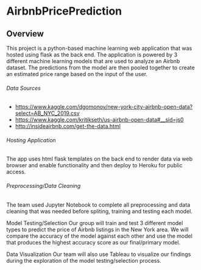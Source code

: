 # AirbnbPricePrediction

## Overview 
This project is a python-based machine learning web application that was hosted using flask as the back end. The application is powered by 3 different machine learning models that are used to analyze an Airbnb dataset. The predictions from the model are then pooled together to create an estimated price range based on the input of the user.

<!-- You can access the application through the link: Need Link -->

 ###### Data Sources

* https://www.kaggle.com/dgomonov/new-york-city-airbnb-open-data?select=AB_NYC_2019.csv
* https://www.kaggle.com/kritikseth/us-airbnb-open-data#__sid=js0
* http://insideairbnb.com/get-the-data.html

 ###### Hosting Application
The app uses html flask templates on the back end to render data via web browser and enable functionality and then deploy to Heroku for public access.

 ###### Preprocessing/Data Cleaning
The team used Jupyter Notebook to complete all preprocessing and data cleaning that was needed before spliting, training and testing each model.
<!-- describe dataset  -->

Model Testing/Selection
Our group will train and test 3 different model types to predict the price of Airbnb listings in the New York area. We will compare the accuracy of the model against each other and use the model that produces the highest accuracy score as our final/primary model.

Data Visualization
Our team will also use Tableau to visualize our findings during the exploration of the model testing/selection process.
